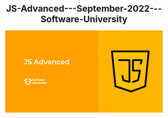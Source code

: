 <h1 align="center">JS-Advanced---September-2022---Software-University</h1>

![](https://github.com/Slavi15/JS-Advanced---September-2022---Software-University/blob/master/js-advanced.png)
